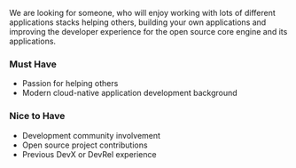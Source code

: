 We are looking for someone, who will enjoy working 
with lots of different applications stacks helping 
others, building your own applications and improving 
the developer experience for the open source 
core engine and its applications.

### Must Have

* Passion for helping others
* Modern cloud-native application development background

### Nice to Have

* Development community involvement
* Open source project contributions
* Previous DevX or DevRel experience
